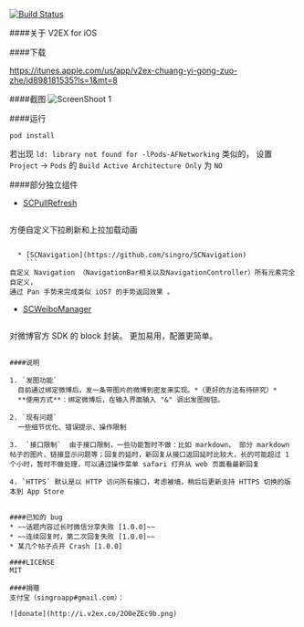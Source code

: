 [![Build Status](https://travis-ci.org/singro/v2ex.svg?branch=master)](https://travis-ci.org/singro/v2ex)

####关于
V2EX for iOS


####下载

https://itunes.apple.com/us/app/v2ex-chuang-yi-gong-zuo-zhe/id898181535?ls=1&mt=8

####截图
![ScreenShoot 1](http://i.v2ex.co/EwnuC7uf.png)

####运行
```
pod install
```
若出现 `ld: library not found for -lPods-AFNetworking` 类似的， 设置 `Project` -> `Pods` 的 `Build Active Architecture Only` 为 `NO`

####部分独立组件

  * [SCPullRefresh](https://github.com/singro/SCPullRefresh)  
    ```
方便自定义下拉刷新和上拉加载动画
```

  * [SCNavigation](https://github.com/singro/SCNavigation) 
    ```
自定义 Navigation （NavigationBar相关以及NavigationController）所有元素完全自定义，
通过 Pan 手势来完成类似 iOS7 的手势返回效果 。
```

  * [SCWeiboManager](https://github.com/singro/SCWeiboManager) 
    ```
对微博官方 SDK 的 block 封装。 更加易用，配置更简单。
```

####说明

1. `发图功能`
  目前通过绑定微博后，发一条带图片的微博到密友来实现。*（更好的方法有待研究）*
  **使用方式**：绑定微博后，在输入界面输入 "&" 调出发图按钮。

2. `现有问题`
  一些细节优化、错误提示、操作限制
 
3.  `接口限制`  由于接口限制，一些功能暂时不做：比如 markdown， 部分 markdown 帖子的图片、链接显示问题等；回复的延时，新回复从接口返回延时比较大，长的可能超过 1 个小时，暂时不做处理，可以通过操作菜单 safari 打开从 web 页面看最新回复

4. `HTTPS` 默认是以 HTTP 访问所有接口，考虑被墙，稍后后更新支持 HTTPS 切换的版本到 App Store
    

####已知的 bug
* ~~话题内容过长时微信分享失败 [1.0.0]~~
* ~~连续回复时，第二次回复失败 [1.0.0]~~
* 某几个帖子点开 Crash [1.0.0]

####LICENSE
MIT

####捐赠
支付宝（singroapp#gmail.com）：

![donate](http://i.v2ex.co/2O0eZEc9b.png)
